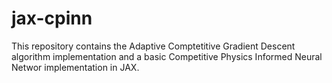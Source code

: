 # jax-cpinn
This repository contains the Adaptive Comptetitive Gradient Descent algorithm implementation and a basic Competitive Physics Informed Neural Networ implementation in JAX.
